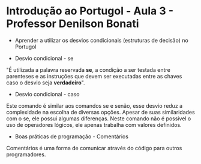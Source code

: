 # Introdução ao Portugol - Aula 3 - Professor Denilson Bonati

* Aprender a utilizar os desvios condicionais (estruturas de decisão) no Portugol

- Desvio condicional - se

"É utilizada a palavra reservada **se**, a condição a ser testada entre parenteses e as instruções que devem ser executadas entre as chaves caso o desvio seja **verdadeiro**".

- Desvio condicional - caso

Este comando é similar aos comandos se e senão, esse desvio reduz a complexidade na escolha de diversas opções. Apesar de suas similaridades com o se, ele possui algumas diferenças. Neste comando não é possivel o uso de operadores lógicos, ele apenas trabalha com valores definidos.

* Boas práticas de programação - Comentários

Comentários é uma forma de comunicar através do código para outros programadores.